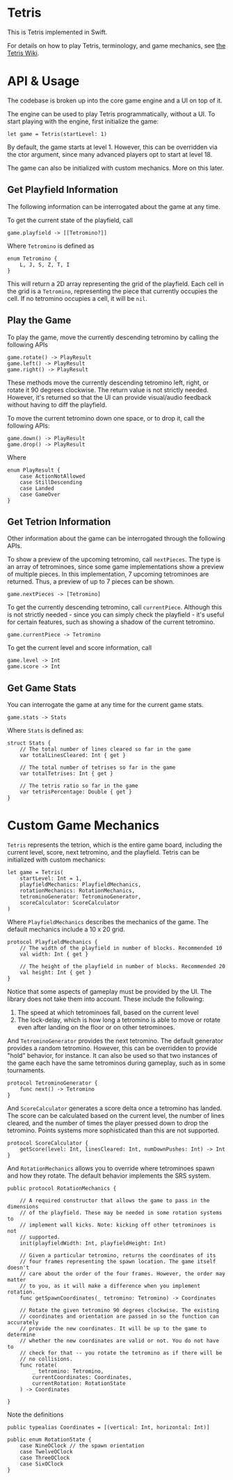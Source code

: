 # Tetris
This is Tetris implemented in Swift.

For details on how to play Tetris, terminology, and game mechanics, see 
[the Tetris Wiki](https://tetris.fandom.com/wiki/Tetris_Wiki).

# API & Usage
The codebase is broken up into the core game engine and a UI on top of it. 

The engine can be used to play Tetris programmatically, without a UI. To start
playing with the engine, first initialize the game:

    let game = Tetris(startLevel: 1)

By default, the game starts at level 1. However, this can be overridden via
the ctor argument, since many advanced players opt to start at level 18.

The game can also be initialized with custom mechanics. More on this later.

## Get Playfield Information
The following information can be interrogated about the game at any time.

To get the current state of the playfield, call

    game.playfield -> [[Tetromino?]]

Where `Tetromino` is defined as

    enum Tetromino {
        L, J, S, Z, T, I
    }

This will return a 2D array representing the grid of the playfield. Each cell in
the grid is a `Tetromino`, representing the piece that currently occupies the cell.
If no tetromino occupies a cell, it will be `nil`.

## Play the Game
To play the game, move the currently descending tetromino by calling the 
following APIs

    game.rotate() -> PlayResult
    game.left() -> PlayResult
    game.right() -> PlayResult
    
These methods move the currently descending tetromino left, right, or rotate 
it 90 degrees clockwise. The return value is not strictly needed. However, 
it's returned so that the UI can provide visual/audio feedback without 
having to diff the playfield.

To move the current tetromino down one space, or to drop it, call the following
APIs:

    game.down() -> PlayResult
    game.drop() -> PlayResult

Where

    enum PlayResult {
        case ActionNotAllowed
        case StillDescending
        case Landed
        case GameOver
    }

## Get Tetrion Information
Other information about the game can be interrogated through the following APIs.

To show a preview of the upcoming tetromino, call `nextPieces`. The type is 
an array of tetrominoes, since some game implementations show a preview of 
multiple pieces. In this implementation, 7 upcoming tetrominoes are returned.
Thus, a preview of up to 7 pieces can be shown.

    game.nextPieces -> [Tetromino]

To get the currently descending tetromino, call `currentPiece`. Although this 
is not strictly needed - since you can simply check the playfield - it's useful
for certain features, such as showing a shadow of the current tetromino.

    game.currentPiece -> Tetromino

To get the current level and score information, call

    game.level -> Int
    game.score -> Int

## Get Game Stats
You can interrogate the game at any time for the current game stats.

    game.stats -> Stats

Where `Stats` is defined as:

    struct Stats {
        // The total number of lines cleared so far in the game
        var totalLinesCleared: Int { get }

        // The total number of tetrises so far in the game
        var totalTetrises: Int { get }

        // The tetris ratio so far in the game
        var tetrisPercentage: Double { get }
    }

# Custom Game Mechanics
`Tetris` represents the tetrion, which is the entire game board, including the
current level, score, next tetromino, and the playfield. Tetris can be initialized
with custom mechanics:

    let game = Tetris(
        startLevel: Int = 1,
        playfieldMechanics: PlayfieldMechanics,
        rotationMechanics: RotationMechanics,
        tetrominoGenerator: TetrominoGenerator,
        scoreCalculator: ScoreCalculator
    )

Where `PlayfieldMechanics` describes the mechanics of the game. The default mechanics
include a 10 x 20 grid.

    protocol PlayfieldMechanics {
        // The width of the playfield in number of blocks. Recommended 10
        val width: Int { get }

        // The height of the playfield in number of blocks. Recommended 20
        val height: Int { get }
    }

Notice that some aspects of gameplay must be provided by the UI. The library does
not take them into account. These include the following:

1. The speed at which tetrominoes fall, based on the current level
1. The lock-delay, which is how long a tetromino is able to move or rotate even
after landing on the floor or on other tetrominoes.

And `TetrominoGenerator` provides the next tetromino. The default generator provides
a random tetromino. However, this can be overridden to provide "hold" behavior, for
instance. It can also be used so that two instances of the game each have the
same tetrominos during gameplay, such as in some tournaments.

    protocol TetrominoGenerator {
        func next() -> Tetromino
    }

And `ScoreCalculator` generates a score delta once a tetromino has landed. The score
can be calculated based on the current level, the number of lines cleared, and the
number of times the player pressed down to drop the tetromino. Points systems more
sophisticated than this are not supported.

    protocol ScoreCalculator {
        getScore(level: Int, linesCleared: Int, numDownPushes: Int) -> Int
    }

And `RotationMechanics` allows you to override where tetrominoes spawn and how
they rotate. The default behavior implements the SRS system.

    public protocol RotationMechanics {

        // A required constructor that allows the game to pass in the dimensions
        // of the playfield. These may be needed in some rotation systems to 
        // implement wall kicks. Note: kicking off other tetrominoes is not
        // supported.
        init(playfieldWidth: Int, playfieldHeight: Int)

        // Given a particular tetromino, returns the coordinates of its
        // four frames representing the spawn location. The game itself doesn't
        // care about the order of the four frames. However, the order may matter
        // to you, as it will make a difference when you implement rotation.
        func getSpawnCoordinates(_ tetromino: Tetromino) -> Coordinates

        // Rotate the given tetromino 90 degrees clockwise. The existing 
        // coordinates and orientation are passed in so the function can accurately
        // provide the new coordinates. It will be up to the game to determine
        // whether the new coordinates are valid or not. You do not have to 
        // check for that -- you rotate the tetromino as if there will be
        // no collisions.
        func rotate(
            _ tetromino: Tetromino, 
            currentCoordinates: Coordinates,
            currentRotation: RotationState
        ) -> Coordinates

    }

Note the definitions

    public typealias Coordinates = [(vertical: Int, horizontal: Int)]

    public enum RotationState {
        case NineOClock // the spawn orientation
        case TwelveOClock
        case ThreeOClock
        case SixOClock
    }
